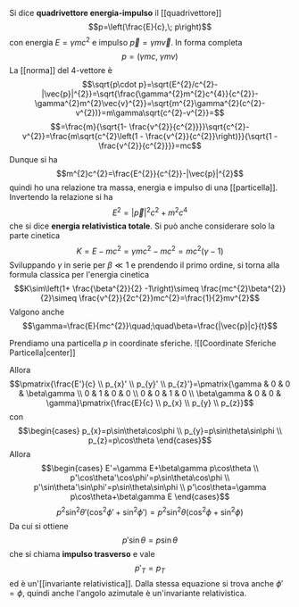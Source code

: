 Si dice **quadrivettore energia-impulso** il [[quadrivettore]]
$$p=\left(\frac{E}{c},\; p\right)$$
con energia $E=\gamma mc^{2}$ e impulso $\vec{p}=\gamma m\vec{v}$. In forma completa
$$p=(\gamma mc,\;\gamma mv)$$
La [[norma]] del 4-vettore è
$$\sqrt{p\cdot p}=\sqrt{E^{2}/c^{2}-|\vec{p}|^{2}}=\sqrt{\frac{\gamma^{2}m^{2}c^{4}}{c^{2}}-\gamma^{2}m^{2}\vec{v}^{2}}=\sqrt{m^{2}\gamma^{2}(c^{2}-v^{2})}=m\gamma\sqrt{c^{2}-v^{2}}=$$
$$=\frac{m}{\sqrt{1- \frac{v^{2}}{c^{2}}}}\sqrt{c^{2}-v^{2}}=\frac{m\sqrt{c^{2}\left(1 - \frac{v^{2}}{c^{2}}\right)}}{\sqrt{1 - \frac{v^{2}}{c^{2}}}}=mc$$
Dunque si ha
$$m^{2}c^{2}=\frac{E^{2}}{c^{2}}-|\vec{p}|^{2}$$
quindi ho una relazione tra massa, energia e impulso di una [[particella]]. Invertendo la relazione si ha
$$E^{2}=|\vec{p}|^{2}c^{2}+m^{2}c^{4}$$
che si dice **energia relativistica totale**. Si può anche considerare solo la parte cinetica
$$K=E-mc^{2}=\gamma mc^{2} -mc^{2}=mc^{2}(\gamma-1)$$
Sviluppando $\gamma$ in serie per $\beta\ll1$ e prendendo il primo ordine, si torna alla formula classica per l'energia cinetica
$$K\sim\left(1+ \frac{\beta^{2}}{2} -1\right)\simeq \frac{mc^{2}\beta^{2}}{2}\simeq \frac{v^{2}}{2c^{2}}mc^{2}=\frac{1}{2}mv^{2}$$
Valgono anche
$$\gamma=\frac{E}{mc^{2}}\quad;\quad\beta=\frac{|\vec{p}|c}{t}$$

Prendiamo una particella $p$ in coordinate sferiche.
![[Coordinate Sferiche Particella|center]]

Allora
$$\pmatrix{\frac{E'}{c} \\ p_{x}' \\ p_{y}' \\ p_{z}'}=\pmatrix{\gamma & 0 & 0 & \beta\gamma \\ 0 & 1 & 0 & 0 \\ 0 & 0 & 1 & 0 \\ \beta\gamma & 0 & 0 & \gamma}\pmatrix{\frac{E}{c} \\ p_{x} \\ p_{y} \\ p_{z}}$$
con
$$\begin{cases}
p_{x}=p\sin\theta\cos\phi \\
p_{y}=p\sin\theta\sin\phi \\
p_{z}=p\cos\theta
\end{cases}$$
Allora
$$\begin{cases}
E'=\gamma E+\beta\gamma p\cos\theta \\
p'\cos\theta'\cos\phi'=p\sin\theta\cos\phi \\
p'\sin\theta'\sin\phi'=p\sin\theta\sin\phi \\
p'\cos\theta=\gamma p\cos\theta+\beta\gamma E
\end{cases}$$
$$p^{2}\sin^{2}\theta'(\cos^{2}\phi'+\sin^{2}\phi')=p^{2}\sin^{2}\theta(\cos^{2}\phi+\sin^{2}\phi)$$
Da cui si ottiene
$$p'\sin\theta=p\sin\theta$$
che si chiama **impulso trasverso** e vale
$$p'_{T}=p_{T}$$
ed è un'[[invariante relativistica]]. Dalla stessa equazione si trova anche $\phi'=\phi$, quindi anche l'angolo azimutale è un'invariante relativistica.